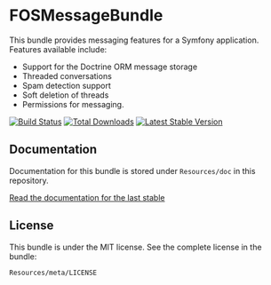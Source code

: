 FOSMessageBundle
================

This bundle provides messaging features for a Symfony application. Features available include:

- Support for the Doctrine ORM message storage
- Threaded conversations
- Spam detection support
- Soft deletion of threads
- Permissions for messaging.

[![Build Status](https://travis-ci.org/FriendsOfSymfony/FOSMessageBundle.png?branch=master)](https://travis-ci.org/FriendsOfSymfony/FOSMessageBundle) [![Total Downloads](https://poser.pugx.org/FriendsOfSymfony/message-bundle/downloads.png)](https://packagist.org/packages/FriendsOfSymfony/message-bundle) [![Latest Stable Version](https://poser.pugx.org/FriendsOfSymfony/message-bundle/v/stable.png)](https://packagist.org/packages/FriendsOfSymfony/message-bundle)

Documentation
-------------

Documentation for this bundle is stored under `Resources/doc` in this repository.

[Read the documentation for the last stable][]

License
-------

This bundle is under the MIT license. See the complete license in the bundle:

```
Resources/meta/LICENSE
```

[Read the documentation for the last stable]: https://github.com/FriendsOfSymfony/FOSMessageBundle/blob/master/docs/00-index.md
